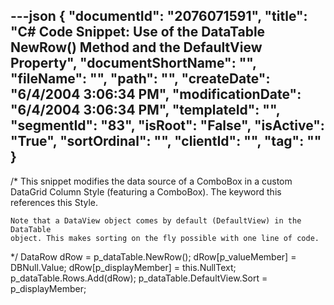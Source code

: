 ---json
{
  "documentId": "2076071591",
  "title": "C# Code Snippet: Use of the DataTable NewRow() Method and the DefaultView Property",
  "documentShortName": "",
  "fileName": "",
  "path": "",
  "createDate": "6/4/2004 3:06:34 PM",
  "modificationDate": "6/4/2004 3:06:34 PM",
  "templateId": "",
  "segmentId": "83",
  "isRoot": "False",
  "isActive": "True",
  "sortOrdinal": "",
  "clientId": "",
  "tag": ""
}
---

/*
    This snippet modifies the data source of a ComboBox in a custom DataGrid
    Column Style (featuring a ComboBox). The keyword this references this Style.

    Note that a DataView object comes by default (DefaultView) in the DataTable
    object. This makes sorting on the fly possible with one line of code.
*/
    DataRow dRow = p_dataTable.NewRow();
    dRow[p_valueMember] = DBNull.Value;
    dRow[p_displayMember] = this.NullText;
    p_dataTable.Rows.Add(dRow);
    p_dataTable.DefaultView.Sort = p_displayMember;
